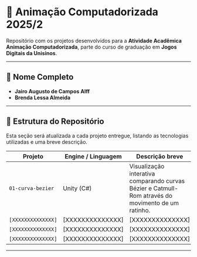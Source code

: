 # 🎥 Animação Computadorizada 2025/2

Repositório com os projetos desenvolvidos para a **Atividade Acadêmica Animação Computadorizada**, parte do curso de graduação em **Jogos Digitais da Unisinos**.

---

## 👤 Nome Completo
- **Jairo Augusto de Campos Alff**
- **Brenda Lessa Almeida**

---

## 📂 Estrutura do Repositório

Esta seção será atualizada a cada projeto entregue, listando as tecnologias utilizadas e uma breve descrição.

| **Projeto**           | **Engine / Linguagem** | **Descrição breve**                                                                                |
|-----------------------|------------------------|----------------------------------------------------------------------------------------------------|
| `01-curva-bezier`     | Unity (C#)             | Visualização interativa comparando curvas Bézier e Catmull-Rom através do movimento de um ratinho. |
| `[XXXXXXXXXXXXXX]`    | [XXXXXXXXXXXXXX]       | [XXXXXXXXXXXXXX]                                                                                   |
| `[XXXXXXXXXXXXXX]`    | [XXXXXXXXXXXXXX]       | [XXXXXXXXXXXXXX]                                                                                   |
| `[XXXXXXXXXXXXXX]`    | [XXXXXXXXXXXXXX]       | [XXXXXXXXXXXXXX]                                                                                   |

---


